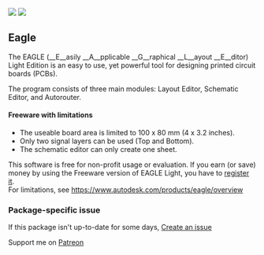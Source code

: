 [![](https://img.shields.io/chocolatey/v/eagle?color=green&label=eagle)](https://chocolatey.org/packages/eagle) [![](https://img.shields.io/chocolatey/dt/eagle)](https://chocolatey.org/packages/eagle)

## Eagle
The EAGLE (__E__asily __A__pplicable __G__raphical __L__ayout __E__ditor) Light Edition is 
an easy to use, yet powerful tool for designing printed circuit boards (PCBs).

The program consists of three main modules: Layout Editor, Schematic Editor, and Autorouter.

#### Freeware with limitations
* The useable board area is limited to 100 x 80 mm (4 x 3.2 inches).
* Only two signal layers can be used (Top and Bottom).
* The schematic editor can only create one sheet.

This software is free for non-profit usage or evaluation. If you earn (or save) money by using 
the Freeware version of EAGLE Light, you have to [register it](https://www.autodesk.com/products/eagle/overview).  
For limitations, see https://www.autodesk.com/products/eagle/overview


### Package-specific issue
If this package isn't up-to-date for some days, [Create an issue](https://github.com/tunisiano187/Chocolatey-packages/issues/new/choose)

Support me on [Patreon](https://www.patreon.com/bePatron?u=39585820)